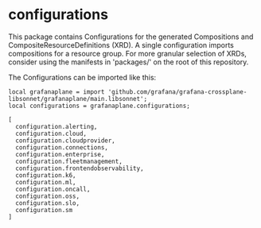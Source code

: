 # configurations

This package contains Configurations for the generated Compositions and CompositeResourceDefinitions (XRD). A single configuration imports compositions for a resource group. For more granular selection of XRDs, consider using the manifests in 'packages/' on the root of this repository.

The Configurations can be imported like this:

```jsonnet
local grafanaplane = import 'github.com/grafana/grafana-crossplane-libsonnet/grafanaplane/main.libsonnet';
local configurations = grafanaplane.configurations;

[
  configuration.alerting,
  configuration.cloud,
  configuration.cloudprovider,
  configuration.connections,
  configuration.enterprise,
  configuration.fleetmanagement,
  configuration.frontendobservability,
  configuration.k6,
  configuration.ml,
  configuration.oncall,
  configuration.oss,
  configuration.slo,
  configuration.sm
]
```

